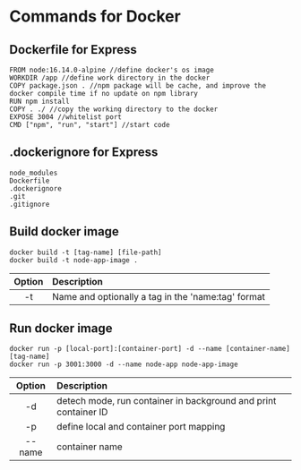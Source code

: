 # Commands for Docker

## Dockerfile for Express

```
FROM node:16.14.0-alpine //define docker's os image
WORKDIR /app //define work directory in the docker
COPY package.json . //npm package will be cache, and improve the docker compile time if no update on npm library
RUN npm install
COPY . ./ //copy the working directory to the docker
EXPOSE 3004 //whitelist port
CMD ["npm", "run", "start"] //start code
```
## .dockerignore for Express

```
node_modules
Dockerfile
.dockerignore
.git
.gitignore
```

## Build docker image

```
docker build -t [tag-name] [file-path]
docker build -t node-app-image .
```

|Option|Description|
|:-:|:-|
|-t|Name and optionally a tag in the 'name:tag' format|

## Run docker image

```
docker run -p [local-port]:[container-port] -d --name [container-name] [tag-name]
docker run -p 3001:3000 -d --name node-app node-app-image
```

|Option|Description|
|:-:|:-|
|-d|detech mode, run container in background and print container ID|
|-p|define local and container port mapping
|--name|container name|

